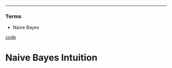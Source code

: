 ****
### Terms
- Naive Bayes

[code](https://github.com/EricChoii/ai-boot-camp-ablearn/blob/main/ai/classification/codes/naive_bayes.ipynb)

# Naive Bayes Intuition

